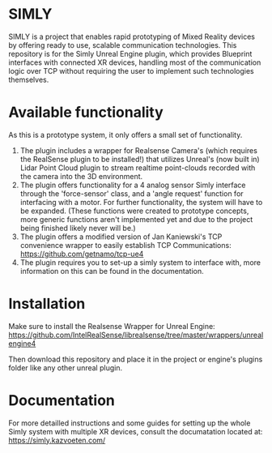 # SIMLY

SIMLY is a project that enables rapid prototyping of Mixed Reality devices by offering ready to use, scalable communication technologies. This repository is for the Simly Unreal Engine plugin, which provides Blueprint interfaces with connected XR devices, handling most of the communication logic over TCP without requiring the user to implement such technologies themselves. 

# Available functionality

As this is a prototype system, it only offers a small set of functionality. 

1. The plugin includes a wrapper for Realsense Camera's (which requires the RealSense plugin to be installed!) that utilizes Unreal's (now built in) Lidar Point Cloud plugin to stream realtime point-clouds recorded with the camera into the 3D environment. 
2. The plugin offers functionality for a 4 analog sensor Simly interface through the 'force-sensor' class, and a 'angle request' function for interfacing with a motor. For further functionality, the system will have to be expanded. (These functions were created to prototype concepts, more generic functions aren't implemented yet and due to the project being finished likely never will be.)
3. The plugin offers a modified version of Jan Kaniewski's TCP convenience wrapper to easily establish TCP Communications: https://github.com/getnamo/tcp-ue4
4. The plugin requires you to set-up a simly system to interface with, more information on this can be found in the documentation.

# Installation

Make sure to install the Realsense Wrapper for Unreal Engine: https://github.com/IntelRealSense/librealsense/tree/master/wrappers/unrealengine4

Then download this repository and place it in the project or engine's plugins folder like any other unreal plugin. 

# Documentation

For more detailled instructions and some guides for setting up the whole Simly system with multiple XR devices, consult the documatation located at: https://simly.kazvoeten.com/
